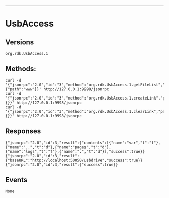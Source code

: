 -----------------
# UsbAccess

## Versions
`org.rdk.UsbAccess.1`

## Methods:
```
curl -d '{"jsonrpc":"2.0","id":"3","method":"org.rdk.UsbAccess.1.getFileList","params":{"path":"www"}}' http://127.0.0.1:9998/jsonrpc
curl -d '{"jsonrpc":"2.0","id":"3","method":"org.rdk.UsbAccess.1.createLink","params":{}}' http://127.0.0.1:9998/jsonrpc
curl -d '{"jsonrpc":"2.0","id":"3","method":"org.rdk.UsbAccess.1.clearLink","params":{}}' http://127.0.0.1:9998/jsonrpc
```

## Responses
```
{"jsonrpc":"2.0","id":3,"result":{"contents":[{"name":"var","t":"f"},{"name":"..","t":"d"},{"name":"pages","t":"d"},{"name":"logs","t":"f"},{"name":".","t":"d"}],"success":true}}
{"jsonrpc":"2.0","id":3,"result":{"baseURL":"http://localhost:50050/usbdrive","success":true}}
{"jsonrpc":"2.0","id":3,"result":{"success":true}}
```

## Events
```
None
```
